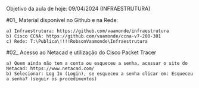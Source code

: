 Objetivo da aula de hoje: 09/04/2024 (INFRAESTRUTURA)

#01_ Material disponível no Github e na Rede:

	a) Infraestrutura: https://github.com/vaamonde/infraestrutura
	b) Cisco CCNA: https://github.com/vaamonde/ccna-v7-200-301
	c) Rede: T:\Publica\!!!!RobsonVaamonde\Infraestrutura

#02_ Acesso ao Netacad e utilização do Cisco Packet Tracer

	a) Quem ainda não tem a conta ou esqueceu a senha, acessar o site do Netacad: https://www.netacad.com/
	b) Selecionar: Log In (Login), se esqueceu a senha clicar em: Esqueceu a senha? (seguir os procedimentos) 
